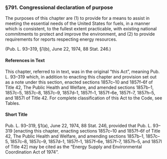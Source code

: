 ### §791. Congressional declaration of purpose ###

The purposes of this chapter are (1) to provide for a means to assist in meeting the essential needs of the United States for fuels, in a manner which is consistent, to the fullest extent practicable, with existing national commitments to protect and improve the environment, and (2) to provide requirements for reports respecting energy resources.

(Pub. L. 93–319, §1(b), June 22, 1974, 88 Stat. 246.)

#### References in Text ####

This chapter, referred to in text, was in the original “this Act”, meaning Pub. L. 93–319 which, in addition to enacting this chapter and provision set out as a note under this section, enacted sections 1857c–10 and 1857f–6f of Title 42, The Public Health and Welfare, and amended sections 1857b–1, 1857c–5, 1857c–8, 1857c–9, 1857d–1, 1857f–1, 1857f–6e, 1857f–7, 1857h–5, and 1857l of Title 42. For complete classification of this Act to the Code, see Tables.

#### Short Title ####

Pub. L. 93–319, §1(a), June 22, 1974, 88 Stat. 246, provided that Pub. L. 93–319 [enacting this chapter, enacting sections 1857c–10 and 1857f–6f of Title 42, The Public Health and Welfare, and amending sections 1857b–1, 1857c–5, 1857c–8, 1857c–9, 1857d–1, 1857f–1, 1857f–6e, 1857f–7, 1857h–5, and 1857l of Title 42] may be cited as the “Energy Supply and Environmental Coordination Act of 1974”.